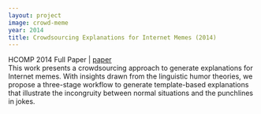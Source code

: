 ```yaml
---
layout: project
image: crowd-meme
year: 2014
title: Crowdsourcing Explanations for Internet Memes (2014)
---
```

<div class="metadata">HCOMP 2014 Full Paper | <a href="https://www.aaai.org/ocs/index.php/HCOMP/HCOMP14/paper/view/8980/8964">paper</a></div>
This work presents a crowdsourcing approach to generate explanations for Internet memes. With insights drawn from the linguistic humor theories, we propose a three-stage workflow to generate template-based explanations that illustrate the incongruity between normal situations and the punchlines in jokes.

